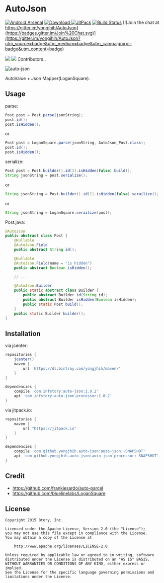 # AutoJson

[![Android Arsenal](https://img.shields.io/badge/Android%20Arsenal-AutoJson-brightgreen.svg?style=flat)](http://android-arsenal.com/details/1/2155)
[![Download](https://api.bintray.com/packages/yongjhih/maven/AutoJson/images/download.svg) ](https://bintray.com/yongjhih/maven/AutoJson/_latestVersion)
[![JitPack](https://img.shields.io/github/tag/yongjhih/AutoJson.svg?label=JitPack)](https://jitpack.io/#yongjhih/AutoJson)
[![Build Status](https://travis-ci.org/yongjhih/AutoJson.svg)](https://travis-ci.org/yongjhih/AutoJson)
[![Join the chat at https://gitter.im/yongjhih/AutoJson](https://badges.gitter.im/Join%20Chat.svg)](https://gitter.im/yongjhih/AutoJson?utm_source=badge&utm_medium=badge&utm_campaign=pr-badge&utm_content=badge)

[![](https://avatars0.githubusercontent.com/u/5761889?v=3&s=48)](https://github.com/Wendly)
[![](https://avatars3.githubusercontent.com/u/213736?v=3&s=48)](https://github.com/yongjhih)
Contributors..

![auto-json](art/auto-json.png)

AutoValue + Json Mapper(LoganSquare).

## Usage

parse:

```java
Post post = Post.parse(jsonString);
post.id();
post.isHidden();
```
or
```java
Post post = LoganSquare.parse(jsonString, AutoJson_Post.class);
post.id();
post.isHidden();
```

serialize:

```java
Post post = Post.builder().id(1).isHidden(false).build();
String jsonString = post.serialize();
```
or
```java
String jsonString = Post.builder().id(1).isHidden(false).serailize();
```
or
```java
String jsonString = LoganSquare.serailize(post);
```

Post.java:

```java
@AutoJson
public abstract class Post {
    @Nullable
    @AutoJson.Field
    public abstract String id();

    @Nullable
    @AutoJson.Field(name = "is_hidden")
    public abstract Boolean isHidden();

    // ...

    @AutoJson.Builder
    public static abstract class Builder {
        public abstract Builder id(String id);
        public abstract Builder isHidden(Boolean isHidden);
        public static Post build();
    }
    public static Builder builder();
}
```

## Installation

via jcenter:

```gradle
repositories {
    jcenter()
    maven {
        url 'https://dl.bintray.com/yongjhih/maven/'
    }
}

dependencies {
    compile 'com.infstory:auto-json:1.0.2'
    apt 'com.infstory:auto-json-processor:1.0.2'
}
```

via jitpack.io:

```gradle
repositories {
    maven {
        url "https://jitpack.io"
    }
}

dependencies {
    compile 'com.github.yongjhih.auto-json:auto-json:-SNAPSHOT'
    apt 'com.github.yongjhih.auto-json:auto-json-processor:-SNAPSHOT'
}
```

## Credit

* https://github.com/frankiesardo/auto-parcel
* https://github.com/bluelinelabs/LoganSquare

## License

```
Copyright 2015 8tory, Inc.

Licensed under the Apache License, Version 2.0 (the "License");
you may not use this file except in compliance with the License.
You may obtain a copy of the License at

    http://www.apache.org/licenses/LICENSE-2.0

Unless required by applicable law or agreed to in writing, software
distributed under the License is distributed on an "AS IS" BASIS,
WITHOUT WARRANTIES OR CONDITIONS OF ANY KIND, either express or implied.
See the License for the specific language governing permissions and
limitations under the License.
```

